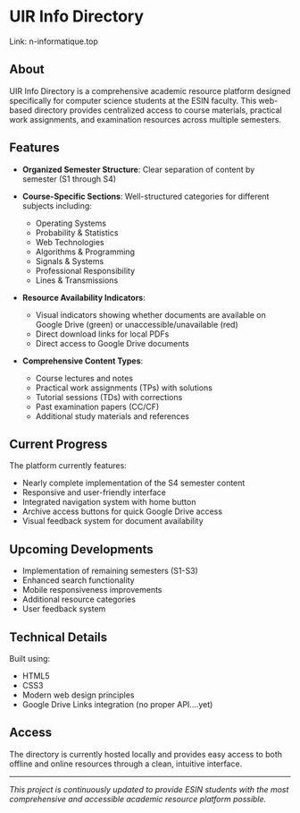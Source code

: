 # UIR Info Directory
Link: n-informatique.top

## About
UIR Info Directory is a comprehensive academic resource platform designed specifically for computer science students at the ESIN faculty. This web-based directory provides centralized access to course materials, practical work assignments, and examination resources across multiple semesters.

## Features
- **Organized Semester Structure**: Clear separation of content by semester (S1 through S4)
- **Course-Specific Sections**: Well-structured categories for different subjects including:
  - Operating Systems
  - Probability & Statistics
  - Web Technologies
  - Algorithms & Programming
  - Signals & Systems
  - Professional Responsibility
  - Lines & Transmissions

- **Resource Availability Indicators**: 
  - Visual indicators showing whether documents are available on Google Drive (green) or unaccessible/unavailable (red)
  - Direct download links for local PDFs
  - Direct access to Google Drive documents

- **Comprehensive Content Types**:
  - Course lectures and notes
  - Practical work assignments (TPs) with solutions
  - Tutorial sessions (TDs) with corrections
  - Past examination papers (CC/CF)
  - Additional study materials and references

## Current Progress
The platform currently features:
- Nearly complete implementation of the S4 semester content
- Responsive and user-friendly interface
- Integrated navigation system with home button
- Archive access buttons for quick Google Drive access
- Visual feedback system for document availability

## Upcoming Developments
- Implementation of remaining semesters (S1-S3)
- Enhanced search functionality
- Mobile responsiveness improvements
- Additional resource categories
- User feedback system

## Technical Details
Built using:
- HTML5
- CSS3
- Modern web design principles
- Google Drive Links integration (no proper API....yet)

## Access
The directory is currently hosted locally and provides easy access to both offline and online resources through a clean, intuitive interface.

---
*This project is continuously updated to provide ESIN students with the most comprehensive and accessible academic resource platform possible.*
